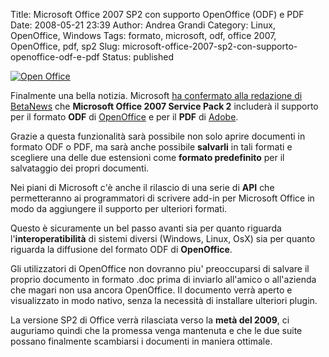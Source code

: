 Title: Microsoft Office 2007 SP2 con supporto OpenOffice (ODF) e PDF
Date: 2008-05-21 23:39
Author: Andrea Grandi
Category: Linux, OpenOffice, Windows
Tags: formato, microsoft, odf, office 2007, OpenOffice, pdf, sp2
Slug: microsoft-office-2007-sp2-con-supporto-openoffice-odf-e-pdf
Status: published

[![Open Office]({static}/images/2008/05/openofficelogo.thumbnail.jpg)]()

Finalmente una bella notizia. Microsoft [ha confermato alla redazione di BetaNews](http://www.betanews.com/article/Next_Office_2007_service_pack_will_include_ODF_PDF_support_options/1211343807) che **Microsoft Office 2007 Service Pack 2** includerà il supporto per
il formato **ODF** di [OpenOffice](http://www.openoffice.org) e per il
**PDF** di [Adobe](http://www.adobe.com).

Grazie a questa funzionalità sarà possibile non solo aprire documenti in
formato ODF o PDF, ma sarà anche possibile **salvarli** in tali formati
e scegliere una delle due estensioni come **formato predefinito** per il
salvataggio dei propri documenti.

Nei piani di Microsoft c'è anche il rilascio di una serie di **API** che
permetteranno ai programmatori di scrivere add-in per Microsoft Office
in modo da aggiungere il supporto per ulteriori formati.

Questo è sicuramente un bel passo avanti sia per quanto riguarda
l'**interoperatibilità** di sistemi diversi (Windows, Linux, OsX) sia
per quanto riguarda la diffusione del formato ODF di **OpenOffice**.

Gli utilizzatori di OpenOffice non dovranno piu' preoccuparsi di salvare
il proprio documento in formato .doc prima di inviarlo all'amico o
all'azienda che magari non usa ancora OpenOffice. Il documento verrà
aperto e visualizzato in modo nativo, senza la necessità di installare
ulteriori plugin.

La versione SP2 di Office verrà rilasciata verso la **metà del 2009**,
ci auguriamo quindi che la promessa venga mantenuta e che le due suite
possano finalmente scambiarsi i documenti in maniera ottimale.

